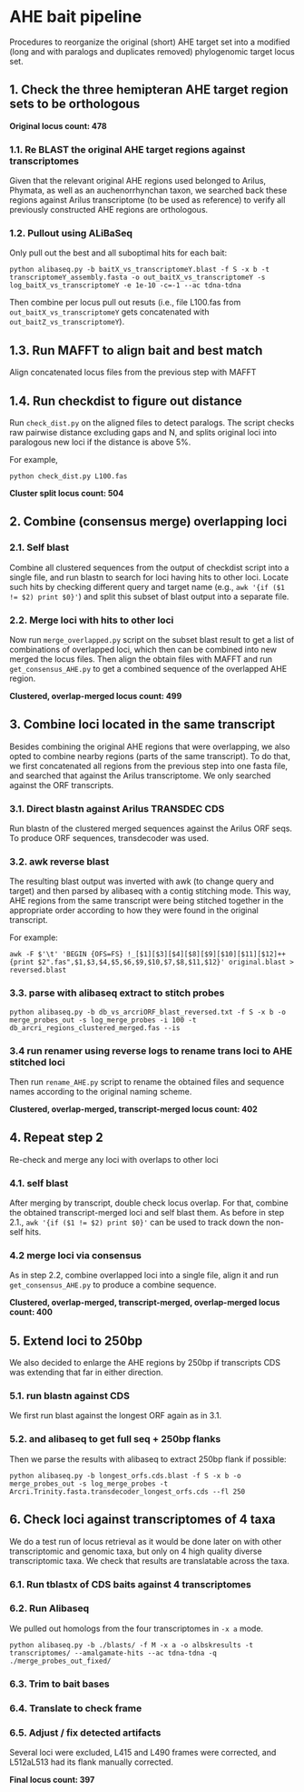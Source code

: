 # AHE bait pipeline

Procedures to reorganize the original (short) AHE target set into a modified (long and with paralogs and duplicates removed) phylogenomic target locus set.

## 1. Check the three hemipteran AHE target region sets to be orthologous

**Original locus count: 478**

### 1.1. Re BLAST the original AHE target regions against transcriptomes

Given that the relevant original AHE regions used belonged to Arilus, Phymata, as well as an auchenorrhynchan taxon, we searched back these regions against Arilus transcriptome (to be used as reference) to verify all previously constructed AHE regions are orthologous.

### 1.2. Pullout using ALiBaSeq

Only pull out the best and all suboptimal hits for each bait:
```
python alibaseq.py -b baitX_vs_transcriptomeY.blast -f S -x b -t transcriptomeY_assembly.fasta -o out_baitX_vs_transcriptomeY -s log_baitX_vs_transcriptomeY -e 1e-10 -c=-1 --ac tdna-tdna
```

Then combine per locus pull out resuts (i.e., file L100.fas from `out_baitX_vs_transcriptomeY` gets concatenated with `out_baitZ_vs_transcriptomeY`).

## 1.3. Run MAFFT to align bait and best match

Align concatenated locus files from the previous step with MAFFT

## 1.4. Run checkdist to figure out distance

Run `check_dist.py` on the aligned files to detect paralogs. The script checks raw pairwise distance excluding gaps and N, and splits original loci into paralogous new loci if the distance is above 5%.

For example,
```
python check_dist.py L100.fas
```

**Cluster split locus count: 504**

## 2. Combine (consensus merge) overlapping loci

### 2.1. Self blast
Combine all clustered sequences from the output of checkdist script into a single file, and run blastn to search for loci having hits to other loci. Locate such hits by checking different query and target name (e.g., `awk '{if ($1 != $2) print $0}'`) and split this subset of blast output into a separate file.

### 2.2. Merge loci with hits to other loci
Now run `merge_overlapped.py` script on the subset blast result to get a list of combinations of overlapped loci, which then can be combined into new merged the locus files.
Then align the obtain files with MAFFT and run `get_consensus_AHE.py` to get a combined sequence of the overlapped AHE region.

**Clustered, overlap-merged locus count: 499**

## 3. Combine loci located in the same transcript

Besides combining the original AHE regions that were overlapping, we also opted to combine nearby regions (parts of the same transcript). To do that, we first concatenated all regions from the previous step into one fasta file, and searched that against the Arilus transcriptome. We only searched against the ORF transcripts.

### 3.1. Direct blastn against Arilus TRANSDEC CDS

Run blastn of the clustered merged sequences against the Arilus ORF seqs. To produce ORF sequences, transdecoder was used.

### 3.2. awk reverse blast

The resulting blast output was inverted with awk (to change query and target) and then parsed by alibaseq with a contig stitching mode. This way, AHE regions from the same transcript were being stitched together in the appropriate order according to how they were found in the original transcript.

For example:
```
awk -F $'\t' 'BEGIN {OFS=FS} !_[$1][$3][$4][$8][$9][$10][$11][$12]++ {print $2".fas",$1,$3,$4,$5,$6,$9,$10,$7,$8,$11,$12}' original.blast > reversed.blast
```

### 3.3. parse with alibaseq extract to stitch probes

```
python alibaseq.py -b db_vs_arcriORF_blast_reversed.txt -f S -x b -o merge_probes_out -s log_merge_probes -i 100 -t db_arcri_regions_clustered_merged.fas --is
```

### 3.4 run renamer using reverse logs to rename trans loci to AHE stitched loci

Then run `rename_AHE.py` script to rename the obtained files and sequence names according to the original naming scheme.

**Clustered, overlap-merged, transcript-merged locus count: 402**

## 4. Repeat step 2

Re-check and merge any loci with overlaps to other loci

### 4.1. self blast

After merging by transcript, double check locus overlap. For that, combine the obtained transcript-merged loci and self blast them. As before in step 2.1., `awk '{if ($1 != $2) print $0}'` can be used to track down the non-self hits.

### 4.2 merge loci via consensus

As in step 2.2, combine overlapped loci into a single file, align it and run `get_consensus_AHE.py` to produce a combine sequence. 

**Clustered, overlap-merged, transcript-merged, overlap-merged locus count: 400**

## 5. Extend loci to 250bp

We also decided to enlarge the AHE regions by 250bp if transcripts CDS was extending that far in either direction.

### 5.1. run blastn against CDS

We first run blast against the longest ORF again as in 3.1.

### 5.2. and alibaseq to get full seq + 250bp flanks

Then we parse the results with alibaseq to extract 250bp flank if possible:

```
python alibaseq.py -b longest_orfs.cds.blast -f S -x b -o merge_probes_out -s log_merge_probes -t Arcri.Trinity.fasta.transdecoder_longest_orfs.cds --fl 250
```

## 6. Check loci against transcriptomes of 4 taxa

We do a test run of locus retrieval as it would be done later on with other transcriptomic and genomic taxa, but only on 4 high quality diverse transcriptomic taxa. We check that results are translatable across the taxa.

### 6.1. Run tblastx of CDS baits against 4 transcriptomes

### 6.2. Run Alibaseq

We pulled out homologs from the four transcriptomes in `-x a` mode.
```
python alibaseq.py -b ./blasts/ -f M -x a -o albskresults -t transcriptomes/ --amalgamate-hits --ac tdna-tdna -q ./merge_probes_out_fixed/
```

### 6.3. Trim to bait bases

### 6.4. Translate to check frame

### 6.5. Adjust / fix detected artifacts

Several loci were excluded, L415 and L490 frames were corrected, and L512aL513 had its flank manually corrected.

**Final locus count: 397**
